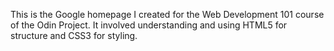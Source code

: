 This is the Google homepage I created for the Web Development 101 course of the Odin Project. It involved understanding and using HTML5 for structure and CSS3 for styling.